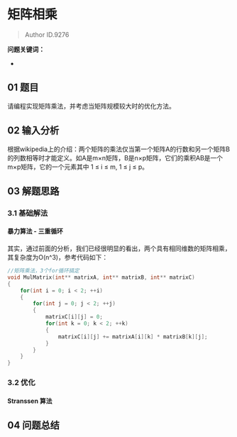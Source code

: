 # 矩阵相乘
> Author ID.9276 

**问题关键词：**

- 

## 01 题目

请编程实现矩阵乘法，并考虑当矩阵规模较大时的优化方法。

## 02 输入分析

根据wikipedia上的介绍：两个矩阵的乘法仅当第一个矩阵A的行数和另一个矩阵B的列数相等时才能定义。如A是m×n矩阵，B是n×p矩阵，它们的乘积AB是一个m×p矩阵，它的一个元素其中 1 ≤ i ≤ m, 1 ≤ j ≤ p。

## 03 解题思路

### 3.1 基础解法

#### 暴力算法 - 三重循环

其实，通过前面的分析，我们已经很明显的看出，两个具有相同维数的矩阵相乘，其复杂度为O(n^3)，参考代码如下：

```cpp
//矩阵乘法，3个for循环搞定    
void MulMatrix(int** matrixA, int** matrixB, int** matrixC)    
{    
    for(int i = 0; i < 2; ++i)     
    {    
        for(int j = 0; j < 2; ++j)     
        {    
            matrixC[i][j] = 0;    
            for(int k = 0; k < 2; ++k)     
            {    
                matrixC[i][j] += matrixA[i][k] * matrixB[k][j];    
            }    
        }    
    }    
}
```

### 3.2 优化

#### Stranssen 算法



## 04 问题总结

